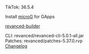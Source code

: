 TikTok: 36.5.4  

Install [microG](https://github.com/ReVanced/GmsCore/releases) for GApps  

[revanced-builder](https://github.com/geologically/revanced-builder)
  
CLI: revanced/revanced-cli-5.0.1-all.jar  
Patches: revanced/patches-5.37.0.rvp  
[Changelog](https://github.com/revanced/revanced-patches/releases/tag/v5.37.0)  
